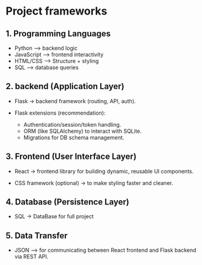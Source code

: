 # Project frameworks

## 1. Programming Languages
* Python --> backend logic
* JavaScript --> frontend interactivity
* HTML/CSS --> Structure + styling
* SQL --> database queries

## 2. backend (Application Layer)
* Flask → backend framework (routing, API, auth).

* Flask extensions (recommendation):
    * Authentication/session/token handling.
    * ORM (like SQLAlchemy) to interact with SQLite.
    * Migrations for DB schema management.

## 3. Frontend (User Interface Layer)

* React → frontend library for building dynamic, reusable UI components.

* CSS framework (optional) → to make styling faster and cleaner.

## 4. Database (Persistence Layer)

* SQL → DataBase for full project

## 5. Data Transfer
* JSON --> for communicating between React frontend and Flask backend via REST API.


